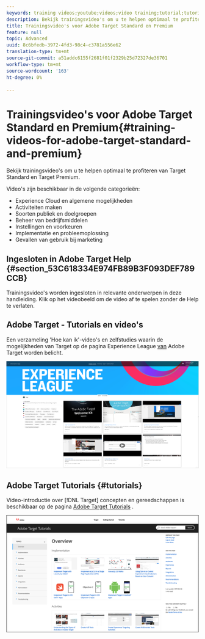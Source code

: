 ```yaml
---
keywords: training videos;youtube;videos;video training;tutorial;tutorials;video
description: Bekijk trainingsvideo's om u te helpen optimaal te profiteren van Target Standard en Target Premium.
title: Trainingsvideo's voor Adobe Target Standard en Premium
feature: null
topic: Advanced
uuid: 8c6bfedb-3972-4fd3-98c4-c3781a556e62
translation-type: tm+mt
source-git-commit: a51addc6155f2681f01f2329b25d72327de36701
workflow-type: tm+mt
source-wordcount: '163'
ht-degree: 0%

---
```



# Trainingsvideo&#39;s voor Adobe Target Standard en Premium{#training-videos-for-adobe-target-standard-and-premium}

Bekijk trainingsvideo&#39;s om u te helpen optimaal te profiteren van Target Standard en Target Premium.

Video&#39;s zijn beschikbaar in de volgende categorieën:

* Experience Cloud en algemene mogelijkheden
* Activiteiten maken
* Soorten publiek en doelgroepen
* Beheer van bedrijfsmiddelen
* Instellingen en voorkeuren
* Implementatie en probleemoplossing
* Gevallen van gebruik bij marketing

## Ingesloten in Adobe Target Help {#section_53C618334E974FB89B3F093DEF789CCB}

Trainingsvideo&#39;s worden ingesloten in relevante onderwerpen in deze handleiding. Klik op het videobeeld om de video af te spelen zonder de Help te verlaten.

## Adobe Target - Tutorials en video&#39;s

Een verzameling &#39;Hoe kan ik&#39;-video&#39;s en zelfstudies waarin de mogelijkheden van Target op de pagina Experience League [van](https://guided.adobe.com/#recommended/solutions/target) Adobe Target worden belicht.

![Video&#39;s van Experience League](/help/c-intro/assets/experience-league.png)

## Adobe Target Tutorials {#tutorials}

Video-introductie over [!DNL Target] concepten en gereedschappen is beschikbaar op de pagina [Adobe Target Tutorials](https://docs.adobe.com/content/help/en/target-learn/tutorials/overview.html) .

![Adobe Target Tutorials](/help/c-intro/assets/adobe-target-tutorials-new.png)